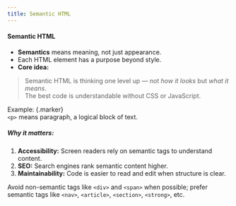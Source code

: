 ```yaml
---
title: Semantic HTML
---
```


#### Semantic HTML

- **Semantics** means meaning, not just appearance.  
- Each HTML element has a purpose beyond style.
- **Core idea:**  

> Semantic HTML is thinking one level up — not *how it looks* but *what it means*.  
> The best code is understandable without CSS or JavaScript.

Example: {.marker}  
`<p>` means paragraph, a logical block of text.

##### Why it matters:
  1. **Accessibility:** Screen readers rely on semantic tags to understand content.  
  2. **SEO:** Search engines rank semantic content higher.  
  3. **Maintainability:** Code is easier to read and edit when structure is clear.

Avoid non-semantic tags like `<div>` and `<span>` when possible; prefer semantic tags like `<nav>`, `<article>`, `<section>`, `<strong>`, etc.

